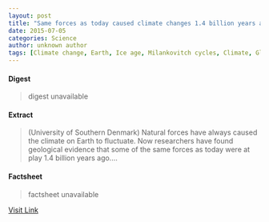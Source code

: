 ```yaml
---
layout: post
title: "Same forces as today caused climate changes 1.4 billion years ago"
date: 2015-07-05
categories: Science
author: unknown author
tags: [Climate change, Earth, Ice age, Milankovitch cycles, Climate, Global warming, Climatology, Global natural environment, Atmospheric sciences, Nature, Physical sciences, Meteorology, Planetary science, Physical geography, Applied and interdisciplinary physics, Environmental science, Oceanography, Geology, Planets of the Solar System, Science, Earth sciences]
---
```



#### Digest
>digest unavailable

#### Extract
>(University of Southern Denmark) Natural forces have always caused the climate on Earth to fluctuate. Now researchers have found geological evidence that some of the same forces as today were at play 1.4 billion years ago....

#### Factsheet
>factsheet unavailable

[Visit Link](http://www.eurekalert.org/pub_releases/2015-03/uosd-sfa031015.php)


